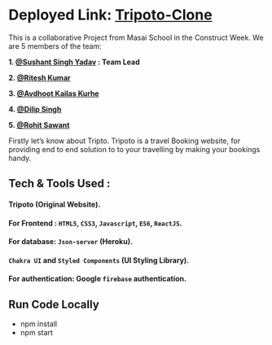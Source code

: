 
# Deployed Link:  [Tripoto-Clone](https://rct211-tripoto-clone.netlify.app/)


This is a collaborative Project from Masai School in the Construct Week. We are 5 members of the team:

<b>1. [@Sushant Singh Yadav](https://github.com/HackerSushant76) : Team Lead</b>

<b>2. [@Ritesh Kumar](https://github.com/Ritesh134340) </b>

<b>3. [@Avdhoot Kailas Kurhe](https://github.com/Avdhoot-Kurhe)</b>

<b>4. [@Dilip Singh](https://github.com/dilipsingh076)</b>

<b>5. [@Rohit Sawant](https://github.com/Rohit-Sawant-rs)</b>

Firstly let’s know about Tripto. Tripoto is a travel Booking website, for providing end to end solution to to your travelling by making your bookings handy.

## Tech & Tools Used :
#### Tripoto (Original Website).
#### For Frontend : `HTML5`, `CSS3`, `Javascript`, `ES6`, `ReactJS`.
#### For database: `Json-server` (Heroku).
#### `Chakra UI` and `Styled Components` (UI Styling Library).
#### For authentication: Google `firebase` authentication.

## Run Code Locally
- npm install
- npm start


